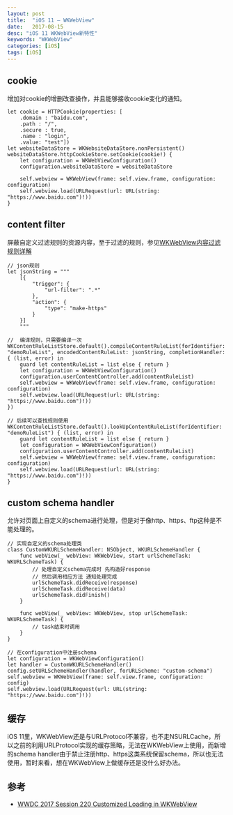 ```yaml
---
layout: post
title:  "iOS 11 — WKWebView"
date:   2017-08-15
desc: "iOS 11 WKWebView新特性"
keywords: "WKWebView"
categories: [iOS]
tags: [iOS]
---
```


## cookie

增加对cookie的增删改查操作，并且能够接收cookie变化的通知。

```
let cookie = HTTPCookie(properties: [
    .domain : "baidu.com",
    .path : "/",
    .secure : true,
    .name : "login",
    .value: "test"])
let websiteDataStore = WKWebsiteDataStore.nonPersistent()
websiteDataStore.httpCookieStore.setCookie(cookie!) {
    let configuration = WKWebViewConfiguration()
    configuration.websiteDataStore = websiteDataStore
    
    self.webview = WKWebView(frame: self.view.frame, configuration: configuration)
    self.webview.load(URLRequest(url: URL(string: "https://www.baidu.com")!))
}

```

## content filter

屏蔽自定义过滤规则的资源内容，至于过滤的规则，参见[WKWebView内容过滤规则详解](http://www.jianshu.com/p/8af24e9dc82e)

```
// json规则
let jsonString = """
    [{
        "trigger": {
            "url-filter": ".*"
        },
        "action": {
            "type": "make-https"
        }
    }]
    """

// 	编译规则，只需要编译一次            
WKContentRuleListStore.default().compileContentRuleList(forIdentifier: "demoRuleList", encodedContentRuleList: jsonString, completionHandler: { (list, error) in
    guard let contentRuleList = list else { return }
    let configuration = WKWebViewConfiguration()
    configuration.userContentController.add(contentRuleList)
    self.webview = WKWebView(frame: self.view.frame, configuration: configuration)
    self.webview.load(URLRequest(url: URL(string: "https://www.baidu.com")!))
})

// 后续可以查找规则使用
WKContentRuleListStore.default().lookUpContentRuleList(forIdentifier: "demoRuleList") { (list, error) in
    guard let contentRuleList = list else { return }
    let configuration = WKWebViewConfiguration()
    configuration.userContentController.add(contentRuleList)
    self.webview = WKWebView(frame: self.view.frame, configuration: configuration)
    self.webview.load(URLRequest(url: URL(string: "https://www.baidu.com")!))
}
```

## custom schema handler

允许对页面上自定义的schema进行处理，但是对于像http、https、ftp这种是不能处理的。

```
// 实现自定义的schema处理类
class CustomWKURLSchemeHandler: NSObject, WKURLSchemeHandler {
    func webView(_ webView: WKWebView, start urlSchemeTask: WKURLSchemeTask) {
        // 处理自定义schema完成时 先构造好response
        // 然后调用相应方法 通知处理完成
        urlSchemeTask.didReceive(response)
        urlSchemeTask.didReceive(data)
        urlSchemeTask.didFinish()
    }
    
    func webView(_ webView: WKWebView, stop urlSchemeTask: WKURLSchemeTask) {
        // task结束时调用
    }
}

// 在configuration中注册schema
let configuration = WKWebViewConfiguration()
let handler = CustomWKURLSchemeHandler()
config.setURLSchemeHandler(handler, forURLScheme: "custom-schema")
self.webview = WKWebView(frame: self.view.frame, configuration: config)
self.webview.load(URLRequest(url: URL(string: "https://www.baidu.com")!))
```

## 缓存

iOS 11里，WKWebView还是与URLProtocol不兼容，也不走NSURLCache，所以之前的利用URLProtocol实现的缓存策略，无法在WKWebView上使用，而新增的schema handler由于禁止注册http、https这类系统保留schema，所以也无法使用，暂时来看，想在WKWebView上做缓存还是没什么好办法。

## 参考

* [WWDC 2017 Session 220 Customized Loading in WKWebView](https://developer.apple.com/videos/play/wwdc2017/220/)